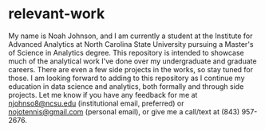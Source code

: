 # relevant-work

My name is Noah Johnson, and I am currently a student at the Institute for Advanced Analytics at North Carolina State University pursuing a Master's of Science in Analytics degree.  This repository is intended to showcase much of the analytical work I've done over my undergraduate and graduate careers.  There are even a few side projects in the works, so stay tuned for those.  I am looking forward to adding to this repository as I continue my education in data science and analytics, both formally and through side projects.  Let me know if you have any feedback for me at njohnso8@ncsu.edu (institutional email, preferred) or nojotennis@gmail.com (personal email), or give me a call/text at (843) 957-2676.
